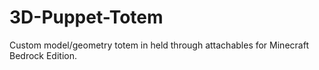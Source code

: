 # 3D-Puppet-Totem

Custom model/geometry totem in held through attachables for Minecraft Bedrock Edition.
